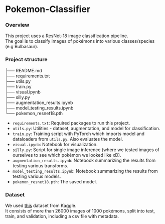 # Pokemon-Classifier

### Overview
This project uses a ResNet-18 image classification pipeline.  
The goal is to classify images of pokémons into various classes/species (e.g Bulbasaur).

### Project structure

├── README.md              
├── requirements.txt               
├── utils.py              
├── train.py              
├── visual.ipynb        
├── silly.py              
├── augmentation_results.ipynb              
├── model_testing_results.ipynb   
└── pokemon_resnet18.pth          

- ``requirements.txt``: Required packages to run this project.  
- ``utils.py``: Utilities - dataset, augmentation, and model for classification.  
- ``train.py``: Training script with PyTorch which imports model and dataloaders from ``utils.py``. Also evaluates the model.  
- ``visual.ipynb``: Notebook for visualization.  
- ``silly.py``: Script for single image inference (where we tested images of ourselves to see which pokémon we looked like xD).  
- ``augmentation_results.ipynb``: Notebook summarizing the results from testing various transforms.  
- ``model_testing_results.ipynb``: Notebook summarizing the results from testing various models.  
- ``pokemon_resnet18.pth``: The saved model.  

### Dataset

We used [this](https://www.kaggle.com/datasets/noodulz/pokemon-dataset-1000/data) dataset from Kaggle.  
It consists of more than 26000 images of 1000 pokémons, split into test, train, and validation, including a csv file with metadata.